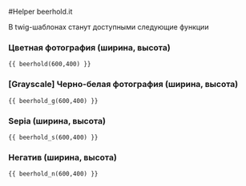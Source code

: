 #Helper beerhold.it

В twig-шаблонах станут доступными следующие функции

### Цветная фотография (ширина, высота)

~~~
{{ beerhold(600,400) }}
~~~

### [Grayscale] Черно-белая фотография (ширина, высота)

~~~
{{ beerhold_g(600,400) }}
~~~

### Sepia (ширина, высота)

~~~
{{ beerhold_s(600,400) }}
~~~

### Негатив (ширина, высота)

~~~
{{ beerhold_n(600,400) }}
~~~